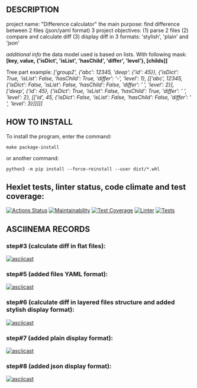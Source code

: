 ## DESCRIPTION
project name: "Difference calculator"
the main purpose: find difference between 2 files (json/yaml format)
3 project objectives: (1) parse 2 files (2) compare and calculate diff (3) display diff in 3 formats: 'stylish', 'plain' and 'json'

*additional info*
the data model used is based on lists. With following mask:
__[key, value, {'isDict', 'isList', 'hasChild', 'differ', 'level'}, [childs]]__

Tree part example:
_['group2', {'abc': 12345, 'deep': {'id': 45}}, {'isDict': True, 'isList': False, 'hasChild': True, 'differ': '-', 'level': 1}, [['abc', 12345, {'isDict': False, 'isList': False, 'hasChild': False, 'differ': ' ', 'level': 2}], ['deep', {'id': 45}, {'isDict': True, 'isList': False, 'hasChild': True, 'differ': ' ', 'level': 2}, [['id', 45, {'isDict': False, 'isList': False, 'hasChild': False, 'differ': ' ', 'level': 3}]]]]]_


## HOW TO INSTALL
To install the program, enter the command:

```
make package-install
```

or another command:

```
python3 -m pip install --force-reinstall --user dist/*.whl
```

## Hexlet tests, linter status, code climate and test coverage:
[![Actions Status](https://github.com/ConstableFraser/python-project-50/workflows/hexlet-check/badge.svg)](https://github.com/ConstableFraser/python-project-50/actions)
[![Maintainability](https://api.codeclimate.com/v1/badges/7212408bfd1a84de5cde/maintainability)](https://codeclimate.com/github/ConstableFraser/python-project-50/maintainability)
[![Test Coverage](https://api.codeclimate.com/v1/badges/7212408bfd1a84de5cde/test_coverage)](https://codeclimate.com/github/ConstableFraser/python-project-50/test_coverage)
[![Linter](https://github.com/ConstableFraser/python-project-50/actions/workflows/Linter.yml/badge.svg)](https://github.com/ConstableFraser/python-project-50/actions/workflows/Linter.yml)
[![Tests](https://github.com/ConstableFraser/python-project-50/actions/workflows/pytest.yml/badge.svg)](https://github.com/ConstableFraser/python-project-50/actions/workflows/pytest.yml)

## ASCIINEMA RECORDS
### step#3 (calculate diff in flat files):
[![asciicast](https://asciinema.org/a/521850.svg)](https://asciinema.org/a/521850)
### step#5 (added files YAML format):
[![asciicast](https://asciinema.org/a/525046.svg)](https://asciinema.org/a/525046)
### step#6 (calculate diff in layered files structure and added stylish display format):
[![asciicast](https://asciinema.org/a/533946.svg)](https://asciinema.org/a/533946)
### step#7 (added plain display format):
[![asciicast](https://asciinema.org/a/534728.svg)](https://asciinema.org/a/534728)
### step#8 (added json display format):
[![asciicast](https://asciinema.org/a/535297.svg)](https://asciinema.org/a/535297)
